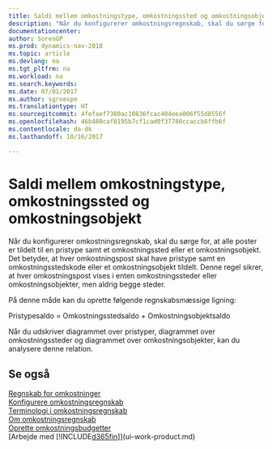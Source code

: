 ```yaml
---
title: Saldi mellem omkostningstype, omkostningssted og omkostningsobjekt
description: "Når du konfigurerer omkostningsregnskab, skal du sørge for, at alle poster er tildelt til en pristype samt et omkostningssted eller et omkostningsobjekt. Det betyder, at hver omkostningspost skal have pristype samt en omkostningsstedskode eller et omkostningsobjekt tildelt. Denne regel sikrer, at hver omkostningspost vises i enten omkostningssteder eller omkostningsobjekter, men aldrig begge steder."
documentationcenter: 
author: SorenGP
ms.prod: dynamics-nav-2018
ms.topic: article
ms.devlang: na
ms.tgt_pltfrm: na
ms.workload: na
ms.search.keywords: 
ms.date: 07/01/2017
ms.author: sgroespe
ms.translationtype: HT
ms.sourcegitcommit: 4fefaef7380ac10836fcac404eea006f55d8556f
ms.openlocfilehash: 46b480caf8195b7cf1cad0f37780ccaccb8ffb6f
ms.contentlocale: da-dk
ms.lasthandoff: 10/16/2017

---
```

# <a name="balances-between-cost-type-cost-center-and-cost-object"></a>Saldi mellem omkostningstype, omkostningssted og omkostningsobjekt
Når du konfigurerer omkostningsregnskab, skal du sørge for, at alle poster er tildelt til en pristype samt et omkostningssted eller et omkostningsobjekt. Det betyder, at hver omkostningspost skal have pristype samt en omkostningsstedskode eller et omkostningsobjekt tildelt. Denne regel sikrer, at hver omkostningspost vises i enten omkostningssteder eller omkostningsobjekter, men aldrig begge steder.  

 På denne måde kan du oprette følgende regnskabsmæssige ligning:  

 Pristypesaldo = Omkostningsstedsaldo + Omkostningsobjektsaldo  

 Når du udskriver diagrammet over pristyper, diagrammet over omkostningssteder og diagrammet over omkostningsobjekter, kan du analysere denne relation.  

## <a name="see-also"></a>Se også  
[Regnskab for omkostninger](finance-manage-cost-accounting.md)  
 [Konfigurere omkostningsregnskab](finance-set-up-cost-accounting.md)   
 [Terminologi i omkostningsregnskab](finance-terminology-in-cost-accounting.md)   
 [Om omkostningsregnskab](finance-about-cost-accounting.md)  
 [Oprette omkostningsbudgetter](finance-create-cost-budgets.md)  
 [Arbejde med [!INCLUDE[d365fin](includes/d365fin_md.md)]](ui-work-product.md)

